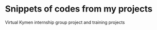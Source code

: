 # Snippets of codes from my projects <br/>
Virtual Kymen internship group project and training projects 
